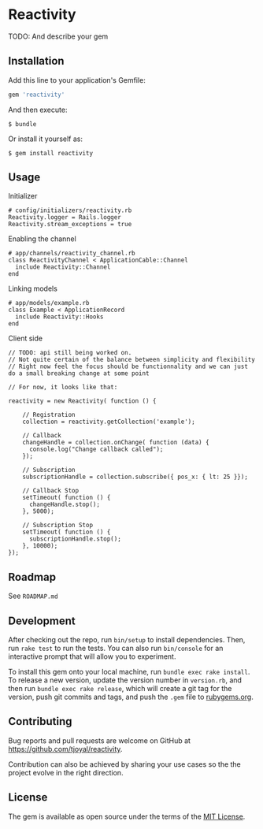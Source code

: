 # Reactivity

TODO: And describe your gem


## Installation

Add this line to your application's Gemfile:

```ruby
gem 'reactivity'
```

And then execute:

    $ bundle

Or install it yourself as:

    $ gem install reactivity

## Usage

Initializer

```
# config/initializers/reactivity.rb
Reactivity.logger = Rails.logger
Reactivity.stream_exceptions = true
```


Enabling the channel

```
# app/channels/reactivity_channel.rb
class ReactivityChannel < ApplicationCable::Channel
  include Reactivity::Channel
end
```


Linking models

```
# app/models/example.rb
class Example < ApplicationRecord
  include Reactivity::Hooks
end
```


Client side

```
// TODO: api still being worked on.
// Not quite certain of the balance between simplicity and flexibility
// Right now feel the focus should be functionnality and we can just do a small breaking change at some point

// For now, it looks like that:

reactivity = new Reactivity( function () {

    // Registration
    collection = reactivity.getCollection('example');

    // Callback
    changeHandle = collection.onChange( function (data) {
      console.log("Change callback called");
    });

    // Subscription
    subscriptionHandle = collection.subscribe({ pos_x: { lt: 25 }});

    // Callback Stop
    setTimeout( function () {
      changeHandle.stop();
    }, 5000);

    // Subscription Stop
    setTimeout( function () {
      subscriptionHandle.stop();
    }, 10000);
});
```

## Roadmap

See `ROADMAP.md`


## Development

After checking out the repo, run `bin/setup` to install dependencies. Then, run `rake test` to run the tests. You can also run `bin/console` for an interactive prompt that will allow you to experiment.

To install this gem onto your local machine, run `bundle exec rake install`. To release a new version, update the version number in `version.rb`, and then run `bundle exec rake release`, which will create a git tag for the version, push git commits and tags, and push the `.gem` file to [rubygems.org](https://rubygems.org).


## Contributing

Bug reports and pull requests are welcome on GitHub at https://github.com/tjoyal/reactivity.

Contribution can also be achieved by sharing your use cases so the the project evolve in the right direction.


## License

The gem is available as open source under the terms of the [MIT License](http://opensource.org/licenses/MIT).
